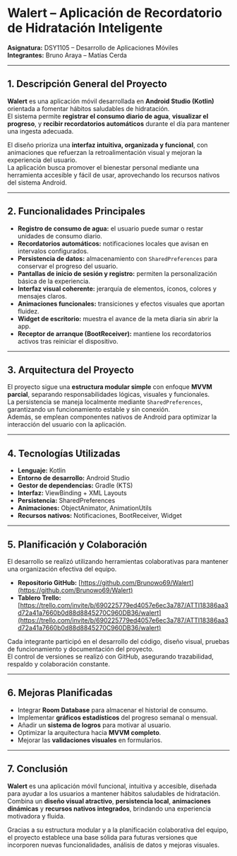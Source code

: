 # Walert – Aplicación de Recordatorio de Hidratación Inteligente

**Asignatura:** DSY1105 – Desarrollo de Aplicaciones Móviles  
**Integrantes:** Bruno Araya – Matías Cerda  

---

## 1. Descripción General del Proyecto
**Walert** es una aplicación móvil desarrollada en **Android Studio (Kotlin)** orientada a fomentar hábitos saludables de hidratación.  
El sistema permite **registrar el consumo diario de agua**, **visualizar el progreso**, y **recibir recordatorios automáticos** durante el día para mantener una ingesta adecuada.  

El diseño prioriza una **interfaz intuitiva, organizada y funcional**, con animaciones que refuerzan la retroalimentación visual y mejoran la experiencia del usuario.  
La aplicación busca promover el bienestar personal mediante una herramienta accesible y fácil de usar, aprovechando los recursos nativos del sistema Android.  

---

## 2. Funcionalidades Principales
- **Registro de consumo de agua:** el usuario puede sumar o restar unidades de consumo diario.  
- **Recordatorios automáticos:** notificaciones locales que avisan en intervalos configurados.  
- **Persistencia de datos:** almacenamiento con `SharedPreferences` para conservar el progreso del usuario.  
- **Pantallas de inicio de sesión y registro:** permiten la personalización básica de la experiencia.  
- **Interfaz visual coherente:** jerarquía de elementos, íconos, colores y mensajes claros.  
- **Animaciones funcionales:** transiciones y efectos visuales que aportan fluidez.  
- **Widget de escritorio:** muestra el avance de la meta diaria sin abrir la app.  
- **Receptor de arranque (BootReceiver):** mantiene los recordatorios activos tras reiniciar el dispositivo.  

---

## 3. Arquitectura del Proyecto
El proyecto sigue una **estructura modular simple** con enfoque **MVVM parcial**, separando responsabilidades lógicas, visuales y funcionales.  
La persistencia se maneja localmente mediante `SharedPreferences`, garantizando un funcionamiento estable y sin conexión.  
Además, se emplean componentes nativos de Android para optimizar la interacción del usuario con la aplicación.  

---

## 4. Tecnologías Utilizadas
- **Lenguaje:** Kotlin  
- **Entorno de desarrollo:** Android Studio  
- **Gestor de dependencias:** Gradle (KTS)  
- **Interfaz:** ViewBinding + XML Layouts  
- **Persistencia:** SharedPreferences  
- **Animaciones:** ObjectAnimator, AnimationUtils  
- **Recursos nativos:** Notificaciones, BootReceiver, Widget  

---

## 5. Planificación y Colaboración
El desarrollo se realizó utilizando herramientas colaborativas para mantener una organización efectiva del equipo.  

- **Repositorio GitHub:** [https://github.com/Brunowo69/Walert](https://github.com/Brunowo69/Walert)  
- **Tablero Trello:** [https://trello.com/invite/b/690225779ed4057e6ec3a787/ATTI18386aa3d72a41a7660b0d88d8845270C960DB36/walert](https://trello.com/invite/b/690225779ed4057e6ec3a787/ATTI18386aa3d72a41a7660b0d88d8845270C960DB36/walert)  

Cada integrante participó en el desarrollo del código, diseño visual, pruebas de funcionamiento y documentación del proyecto.  
El control de versiones se realizó con GitHub, asegurando trazabilidad, respaldo y colaboración constante.  

---

## 6. Mejoras Planificadas
- Integrar **Room Database** para almacenar el historial de consumo.  
- Implementar **gráficos estadísticos** del progreso semanal o mensual.  
- Añadir un **sistema de logros** para motivar al usuario.  
- Optimizar la arquitectura hacia **MVVM completo**.  
- Mejorar las **validaciones visuales** en formularios.  

---

## 7. Conclusión
**Walert** es una aplicación móvil funcional, intuitiva y accesible, diseñada para ayudar a los usuarios a mantener hábitos saludables de hidratación.  
Combina un **diseño visual atractivo**, **persistencia local**, **animaciones dinámicas** y **recursos nativos integrados**, brindando una experiencia motivadora y fluida.  

Gracias a su estructura modular y a la planificación colaborativa del equipo, el proyecto establece una base sólida para futuras versiones que incorporen nuevas funcionalidades, análisis de datos y mejoras visuales.  

